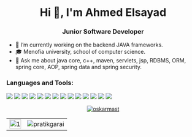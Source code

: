 <h1 align="center">Hi 👋, I'm Ahmed Elsayad</h1>

<h3 align="center" color=red> Junior Software Developer </h3>

- 🔭 I’m currently working on the backend JAVA frameworks.
- 🎓 Menofia university, school of computer science.
- 💬 Ask me about java core, c++, maven, servlets, jsp, RDBMS, ORM, spring core, AOP, spring data and spring security.

<h3 align="left">Languages and Tools:</h3>
<p align="left">
<div>
    <img margin="20" src="https://img.shields.io/badge/-C++-blue?style=for-the-badge&logo=cplusplus&logoColor=white"/>
    <img src="https://img.shields.io/badge/-C%20Language-blue?style=for-the-badge&logo=c&logoColor=white"/>
    <img src="https://img.shields.io/badge/Java-ED8B00?style=for-the-badge&logo=openjdk&logoColor=white"/>
    <img src="https://shields.io/badge/JavaScript-F7DF1E?logo=JavaScript&logoColor=000&style=for-the-badge"/>
    <img src="https://img.shields.io/badge/MongoDB-47A248.svg?style=for-the-badge&logo=MongoDB&logoColor=white"/>
    <img src="https://img.shields.io/badge/Microsoft_SQL_Server-CC2927?logo=sqlserver&style=for-the-badge&logoColor=white"/>
    <img src="https://shields.io/badge/MySQL-lightgrey?logo=mysql&style=for-the-badge&logoColor=blue"/>
    <img src="https://img.shields.io/badge/postgresql-4169e1?style=for-the-badge&logo=postgresql&logoColor=white"/>
    <img src="https://img.shields.io/badge/Postman-FF6C37?style=for-the-badge&logo=Postman&logoColor=white"/>
    <img src="https://img.shields.io/badge/SpringBoot-6DB33F?style=for-the-badge&logo=springboot&logoColor=white"/>
    <img src="https://img.shields.io/badge/Apache%20Maven-C71A36?style=for-the-badge&logo=Apache%20Maven&logoColor=white"/>
    <img src="https://img.shields.io/badge/Gradle-02303A?style=for-the-badge&logo=Gradle&logoColor=white"/>
    <img src="https://img.shields.io/badge/Apache%20Tomcat-F8DC75?style=for-the-badge&logo=apachetomcat&logoColor=black"/>
    <img src="https://img.shields.io/badge/Git-F05032.svg?style=for-the-badge&logo=Git&logoColor=white"/>
</div>
</p>

<p align="center"  >
    <a href="https://github.com/ryo-ma/github-profile-trophy"><img src="https://github-profile-trophy.vercel.app/?username=ahmed-sayad&theme=matrix&margin-h=15&column=4&margin-w=10" alt="oskarmast" /></a>
</p>

<table>
    <tr>
    <td><img src="https://github-readme-stats.vercel.app/api?username=ahmed-sayad&theme=blue-green&show_icons=true&include_all_commits=true&count_private=true"  display=block width=100% height=auto alt="1"></td>
    <td><img align="center" src="https://github-readme-streak-stats.herokuapp.com/?user=ahmed-sayad&theme=blue-green" alt="pratikgarai" /></td>
    </tr>
</table>
